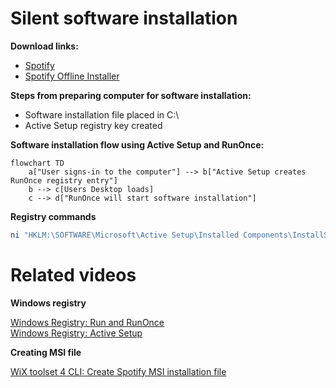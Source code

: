 # Silent software installation
<b>Download links:</b> <br /> 
* [Spotify](https://www.spotify.com/de-en/download/windows/) <br />
* [Spotify Offline Installer](https://download.scdn.co/SpotifyFullSetup.exe)

<b>Steps from preparing computer for software installation:</b>
* Software installation file placed in C:\
* Active Setup registry key created

<b>Software installation flow using Active Setup and RunOnce:</b>

```mermaid
flowchart TD
    a["User signs-in to the computer"] --> b["Active Setup creates RunOnce registry entry"]
    b --> c[Users Desktop loads]
    c --> d["RunOnce will start software installation"]
```

<b>Registry commands</b>

```powershell
ni "HKLM:\SOFTWARE\Microsoft\Active Setup\Installed Components\InstallSpotify" | New-ItemProperty -Name "StubPath" -Value 'REG ADD "HKCU\Software\Microsoft\Windows\CurrentVersion\RunOnce" /v InstallSpotify /t REG_SZ /d "C:\SpotifyFullSetup.exe /Silent"'
```

# Related videos
<b>Windows registry</b>

[Windows Registry: Run and RunOnce](https://youtu.be/zgFzCq5uEPw) <br />
[Windows Registry: Active Setup](https://youtu.be/HrVJ7wdvfmo) <br />

<b>Creating MSI file</b>

[WiX toolset 4 CLI: Create Spotify MSI installation file](https://youtu.be/f8CWgrtAYwM)